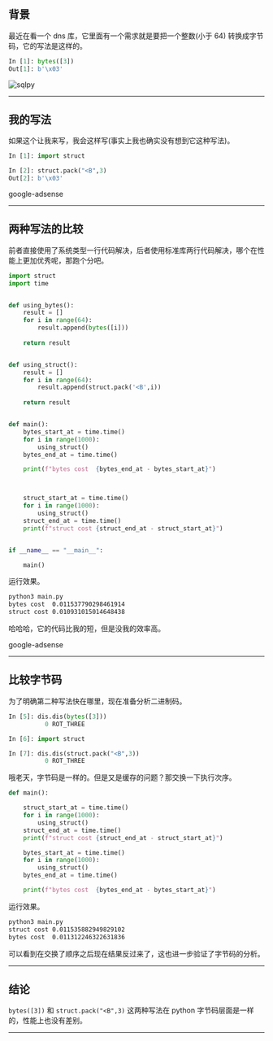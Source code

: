 ## 背景
最近在看一个 dns 库，它里面有一个需求就是要把一个整数(小于 64) 转换成字节码，它的写法是这样的。
```python
In [1]: bytes([3])                                                                                                             
Out[1]: b'\x03'
```

![sqlpy](static/2020-26/sqlpy-struct.jpg)

---

## 我的写法
如果这个让我来写，我会这样写(事实上我也确实没有想到它这种写法)。
```python
In [1]: import struct                                                                                                          

In [2]: struct.pack("<B",3)                                                                                                    
Out[2]: b'\x03'
```

google-adsense

---


## 两种写法的比较
前者直接使用了系统类型一行代码解决，后者使用标准库两行代码解决，哪个在性能上更加优秀呢，那跑个分吧。
```python
import struct
import time


def using_bytes():
    result = []
    for i in range(64):
        result.append(bytes([i])) 
    
    return result


def using_struct():
    result = []
    for i in range(64):
        result.append(struct.pack('<B',i))
    
    return result


def main():
    bytes_start_at = time.time()
    for i in range(1000):
        using_struct()
    bytes_end_at = time.time()

    print(f"bytes cost  {bytes_end_at - bytes_start_at}")



    struct_start_at = time.time()
    for i in range(1000):
        using_struct()
    struct_end_at = time.time()
    print(f"struct cost {struct_end_at - struct_start_at}")


if __name__ == "__main__":

    main()

```

运行效果。

```bash
python3 main.py 
bytes cost  0.011537790298461914
struct cost 0.010931015014648438
```

哈哈哈，它的代码比我的短，但是没我的效率高。

google-adsense

---

## 比较字节码
为了明确第二种写法快在哪里，现在准备分析二进制码。
```python
In [5]: dis.dis(bytes([3]))                                                     
          0 ROT_THREE

In [6]: import struct                                                           

In [7]: dis.dis(struct.pack("<B",3))                                            
          0 ROT_THREE
```

哦老天，字节码是一样的。但是又是缓存的问题？那交换一下执行次序。
```python
def main():

    struct_start_at = time.time()
    for i in range(1000):
        using_struct()
    struct_end_at = time.time()
    print(f"struct cost {struct_end_at - struct_start_at}")

    bytes_start_at = time.time()
    for i in range(1000):
        using_struct()
    bytes_end_at = time.time()

    print(f"bytes cost  {bytes_end_at - bytes_start_at}")
```

运行效果。

```bash
python3 main.py 
struct cost 0.011535882949829102
bytes cost  0.011312246322631836
```
可以看到在交换了顺序之后现在结果反过来了，这也进一步验证了字节码的分析。

---

## 结论
`bytes([3])` 和 `struct.pack("<B",3)` 这两种写法在 python 字节码层面是一样的，性能上也没有差别。

---